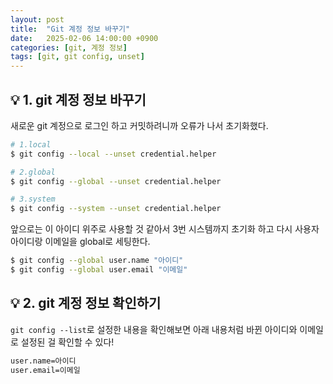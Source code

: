 ```yaml
---
layout: post
title:  "Git 계정 정보 바꾸기"
date:   2025-02-06 14:00:00 +0900
categories: [git, 계정 정보]
tags: [git, git config, unset]
---
```



## 💡 1. git 계정 정보 바꾸기
새로운 git 계정으로 로그인 하고 커밋하려니까 오류가 나서 초기화했다.

```bash
# 1.local
$ git config --local --unset credential.helper  

# 2.global
$ git config --global --unset credential.helper 

# 3.system 
$ git config --system --unset credential.helper
```

앞으로는 이 아이디 위주로 사용할 것 같아서 3번 시스템까지 초기화 하고 다시 사용자 아이디랑 이메일을 global로 세팅한다.

```bash
$ git config --global user.name "아이디"
$ git config --global user.email "이메일"
```

## 💡 2. git 계정 정보 확인하기
`git config --list`로 설정한 내용을 확인해보면 아래 내용처럼 바뀐 아이디와 이메일로 설정된 걸 확인할 수 있다!

```bash
user.name=아이디
user.email=이메일
```

